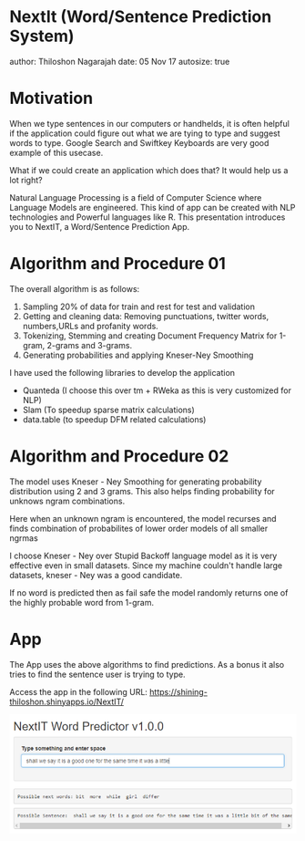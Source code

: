 NextIt (Word/Sentence Prediction System)
========================================================
author: Thiloshon Nagarajah
date: 05 Nov 17
autosize: true

Motivation
========================================================

When we type sentences in our computers or handhelds, it is often helpful if the application could figure out what we are tying to type and suggest words to type. Google Search and Swiftkey Keyboards are very good example of this usecase. 

What if we could create an application which does that? It would help us a lot right? 

Natural Language Processing is a field of Computer Science where Language Models are engineered. This kind of app can be created with NLP technologies and Powerful languages like R. This presentation introduces you to NextIT, a Word/Sentence Prediction App.




Algorithm and Procedure 01
========================================================

The overall algorithm is as follows:

1. Sampling 20% of data for train and rest for test and validation 
2. Getting and cleaning data: Removing punctuations, twitter words, numbers,URLs and profanity words.
3. Tokenizing, Stemming and creating Document Frequency Matrix for 1-gram, 2-grams and 3-grams.
4. Generating probabilities and applying Kneser-Ney Smoothing

I have used the following libraries to develop the application
- Quanteda (I choose this over tm + RWeka as this is very customized for NLP)
- Slam (To speedup sparse matrix calculations)
- data.table (to speedup DFM related calculations)

Algorithm and Procedure 02
========================================================

The model uses Kneser - Ney Smoothing for generating probability distribution using 2 and 3 grams. This also helps finding probability for unknows ngram combinations. 

Here when an unknown ngram is encountered, the model recurses and finds combination of probabilites of lower order models of all smaller ngrmas

I choose Kneser - Ney over Stupid Backoff language model as it is very effective even in small datasets. Since my machine couldn't handle large datasets, kneser - Ney was a good candidate.

If no word is predicted then as fail safe the model randomly returns one of the highly probable word from 1-gram.

App
========================================================

The App uses the above algorithms to find predictions. As a bonus it also tries to find the sentence user is trying to type. 

Access the app in the following URL:
<https://shining-thiloshon.shinyapps.io/NextIT/>

![TheApp](Capture.png)


